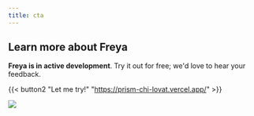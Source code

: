 ```yaml
---
title: cta
---
```

## Learn more about Freya

**Freya is in active development**. Try it out for free; we'd love to hear your feedback.

{{< button2 "Let me try!" "https://prism-chi-lovat.vercel.app/" >}}

![](/uploads/illustrations/cuate/server.svg)
